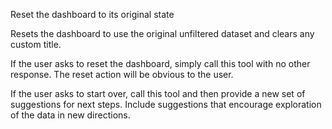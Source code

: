 Reset the dashboard to its original state

Resets the dashboard to use the original unfiltered dataset and clears any custom title.

If the user asks to reset the dashboard, simply call this tool with no other response. The reset action will be obvious to the user.

If the user asks to start over, call this tool and then provide a new set of suggestions for next steps. Include suggestions that encourage exploration of the data in new directions.

